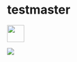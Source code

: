 # testmaster

[<img src="https://s18955.pcdn.co/wp-content/uploads/2018/02/github.png" width="40"/>](https://github.com/user/repository/subscription)

[![](https://s18955.pcdn.co/wp-content/uploads/2018/02/github.png)](https://github.com/user/repository/subscription)
